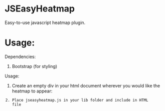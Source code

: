JSEasyHeatmap
=============

Easy-to-use javascript heatmap plugin. 

Usage:
==========

Dependencies: 

1. Bootstrap (for styling)

Usage:

1. Create an empty div in your html document wherever you would like the heatmap to appear: <code><div id="heatmap"></div>
2. Place jseasyheatmap.js in your lib folder and include in HTML file







